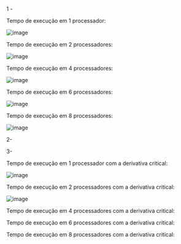 1 - 

Tempo de execução em 1 processador:

![image](https://github.com/Julian-CT/Computa-oParalelaLab/assets/144359181/6dc3a7fe-4544-4881-8d17-94e58c418a65)

Tempo de execução em 2 processadores:

![image](https://github.com/Julian-CT/Computa-oParalelaLab/assets/144359181/573376ab-f63e-4731-a121-3e122caa4381)

Tempo de execução em 4 processadores:

![image](https://github.com/Julian-CT/Computa-oParalelaLab/assets/144359181/2d6b0d66-0c9d-40f2-8f50-f38a946d7325)

Tempo de execução em 6 processadores:

![image](https://github.com/Julian-CT/Computa-oParalelaLab/assets/144359181/fd8cde70-eb89-4ac2-8e4f-15625766d490)


Tempo de execução em 8 processadores:

![image](https://github.com/Julian-CT/Computa-oParalelaLab/assets/144359181/19ea4429-b634-4447-8208-e85f2256b09d)

2-

3-

Tempo de execução em 1 processador com a derivativa critical:

![image](https://github.com/Julian-CT/Computa-oParalelaLab/assets/144359181/2e6e182d-90df-4cab-a02f-c6248f5ffbdd)

Tempo de execução em 2 processadores com a derivativa critical:

![image](https://github.com/Julian-CT/Computa-oParalelaLab/assets/144359181/f1826069-b3e3-4bb5-ae4d-c1bdfb0a1a04)

Tempo de execução em 4 processadores com a derivativa critical:



Tempo de execução em 6 processadores com a derivativa critical:



Tempo de execução em 8 processadores com a derivativa critical:



